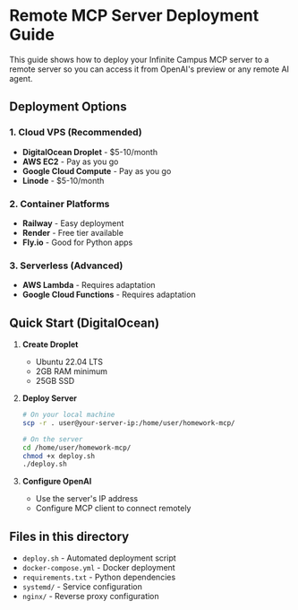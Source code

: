 # Remote MCP Server Deployment Guide

This guide shows how to deploy your Infinite Campus MCP server to a remote server so you can access it from OpenAI's preview or any remote AI agent.

## Deployment Options

### 1. Cloud VPS (Recommended)
- **DigitalOcean Droplet** - $5-10/month
- **AWS EC2** - Pay as you go
- **Google Cloud Compute** - Pay as you go
- **Linode** - $5-10/month

### 2. Container Platforms
- **Railway** - Easy deployment
- **Render** - Free tier available
- **Fly.io** - Good for Python apps

### 3. Serverless (Advanced)
- **AWS Lambda** - Requires adaptation
- **Google Cloud Functions** - Requires adaptation

## Quick Start (DigitalOcean)

1. **Create Droplet**
   - Ubuntu 22.04 LTS
   - 2GB RAM minimum
   - 25GB SSD

2. **Deploy Server**
   ```bash
   # On your local machine
   scp -r . user@your-server-ip:/home/user/homework-mcp/
   
   # On the server
   cd /home/user/homework-mcp/
   chmod +x deploy.sh
   ./deploy.sh
   ```

3. **Configure OpenAI**
   - Use the server's IP address
   - Configure MCP client to connect remotely

## Files in this directory

- `deploy.sh` - Automated deployment script
- `docker-compose.yml` - Docker deployment
- `requirements.txt` - Python dependencies
- `systemd/` - Service configuration
- `nginx/` - Reverse proxy configuration
